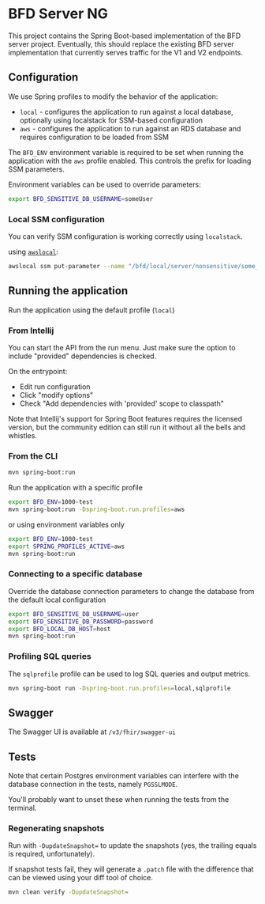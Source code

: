 # BFD Server NG

This project contains the Spring Boot-based implementation of the BFD server project.
Eventually, this should replace the existing BFD server implementation that currently serves traffic for the V1 and V2
endpoints.

## Configuration

We use Spring profiles to modify the behavior of the application:

- `local` - configures the application to run against a local database, optionally using localstack for SSM-based
  configuration
- `aws` - configures the application to run against an RDS database and requires configuration to be loaded from SSM

The `BFD_ENV` environment variable is required to be set when running the application with the `aws` profile enabled.
This controls the prefix for loading SSM parameters.

Environment variables can be used to override parameters:

```sh
export BFD_SENSITIVE_DB_USERNAME=someUser
```

### Local SSM configuration

You can verify SSM configuration is working correctly using `localstack`.

using [`awslocal`](https://github.com/localstack/awscli-local):

```sh
awslocal ssm put-parameter --name "/bfd/local/server/nonsensitive/some_key" --value "some_value" --overwrite --type String
```

## Running the application

Run the application using the default profile (`local`)

### From Intellij

You can start the API from the run menu. Just make sure the option to include "provided" dependencies is checked.

On the entrypoint:

- Edit run configuration
- Click "modify options"
- Check "Add dependencies with 'provided' scope to classpath"

Note that Intellij's support for Spring Boot features requires the licensed version,
but the community edition can still run it without all the bells and whistles.

### From the CLI

```sh
mvn spring-boot:run
```

Run the application with a specific profile

```sh
export BFD_ENV=1000-test
mvn spring-boot:run -Dspring-boot.run.profiles=aws
```

or using environment variables only

```sh
export BFD_ENV=1000-test
export SPRING_PROFILES_ACTIVE=aws
mvn spring-boot:run
```

### Connecting to a specific database

Override the database connection parameters to change the database from the default local configuration

```sh
export BFD_SENSITIVE_DB_USERNAME=user 
export BFD_SENSITIVE_DB_PASSWORD=password 
export BFD_LOCAL_DB_HOST=host 
mvn spring-boot:run
```

### Profiling SQL queries

The `sqlprofile` profile can be used to log SQL queries and output metrics.

```sh
mvn spring-boot run -Dspring-boot.run.profiles=local,sqlprofile
```

## Swagger

The Swagger UI is available at `/v3/fhir/swagger-ui`

## Tests

Note that certain Postgres environment variables can interfere with the database connection in the tests, namely `PGSSLMODE`.

You'll probably want to unset these when running the tests from the terminal.

### Regenerating snapshots

Run with `-DupdateSnapshot=` to update the snapshots (yes, the trailing equals is required, unfortunately).

If snapshot tests fail, they will generate a `.patch` file with the difference that can be viewed using your diff tool of choice.

```sh
mvn clean verify -DupdateSnapshot=
```
